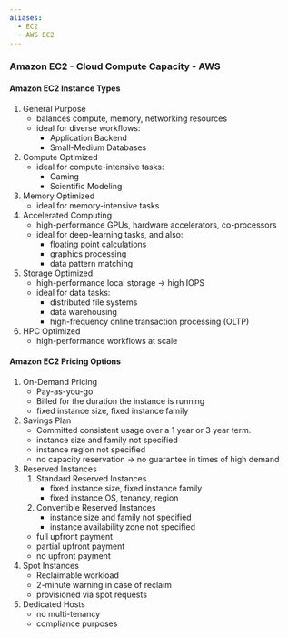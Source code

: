 ```yaml
---
aliases:
  - EC2
  - AWS EC2
---
```

### Amazon EC2 - Cloud Compute Capacity - AWS

#### Amazon EC2 Instance Types
1. General Purpose
	- balances compute, memory, networking resources
	- ideal for diverse workflows:
		- Application Backend
		- Small-Medium Databases
2. Compute Optimized
	- ideal for compute-intensive tasks:
		- Gaming
		- Scientific Modeling
3. Memory Optimized
	- ideal for memory-intensive tasks
4. Accelerated Computing
	- high-performance GPUs, hardware accelerators, co-processors
	- ideal for deep-learning tasks, and also:
		- floating point calculations
		- graphics processing
		- data pattern matching
5. Storage Optimized
	- high-performance local storage -> high IOPS
	- ideal for data tasks:
		- distributed file systems
		- data warehousing
		- high-frequency online transaction processing (OLTP)
6. HPC Optimized
	- high-performance workflows at scale

#### Amazon EC2 Pricing Options
1. On-Demand Pricing
	- Pay-as-you-go
	- Billed for the duration the instance is running
	- fixed instance size, fixed instance family
2. Savings Plan
	- Committed consistent usage over a 1 year or 3 year term.
	- instance size and family not specified
	- instance region not specified
	- no capacity reservation -> no guarantee in times of high demand
3. Reserved Instances
	1. Standard Reserved Instances
		- fixed instance size, fixed instance family
		- fixed instance OS, tenancy, region 
    2. Convertible Reserved Instances
	    - instance size and family not specified
	    - instance availability zone not specified
	- full upfront payment
	- partial upfront payment
	- no upfront payment
4. Spot Instances
	- Reclaimable workload
	- 2-minute warning in case of reclaim
	- provisioned via spot requests
5. Dedicated Hosts
	- no multi-tenancy
	- compliance purposes